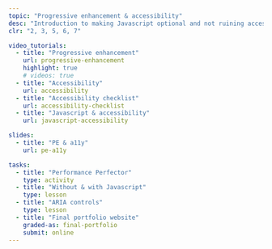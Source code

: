 ```yaml
---
topic: "Progressive enhancement & accessibility"
desc: "Introduction to making Javascript optional and not ruining accessibility by adding Javascript."
clr: "2, 3, 5, 6, 7"

video_tutorials:
  - title: "Progressive enhancement"
    url: progressive-enhancement
    highlight: true
    # videos: true
  - title: "Accessibility"
    url: accessibility
  - title: "Accessibility checklist"
    url: accessibility-checklist
  - title: "Javascript & accessibility"
    url: javascript-accessibility

slides:
  - title: "PE & a11y"
    url: pe-a11y

tasks:
  - title: "Performance Perfector"
    type: activity
  - title: "Without & with Javascript"
    type: lesson
  - title: "ARIA controls"
    type: lesson
  - title: "Final portfolio website"
    graded-as: final-portfolio
    submit: online
---
```

